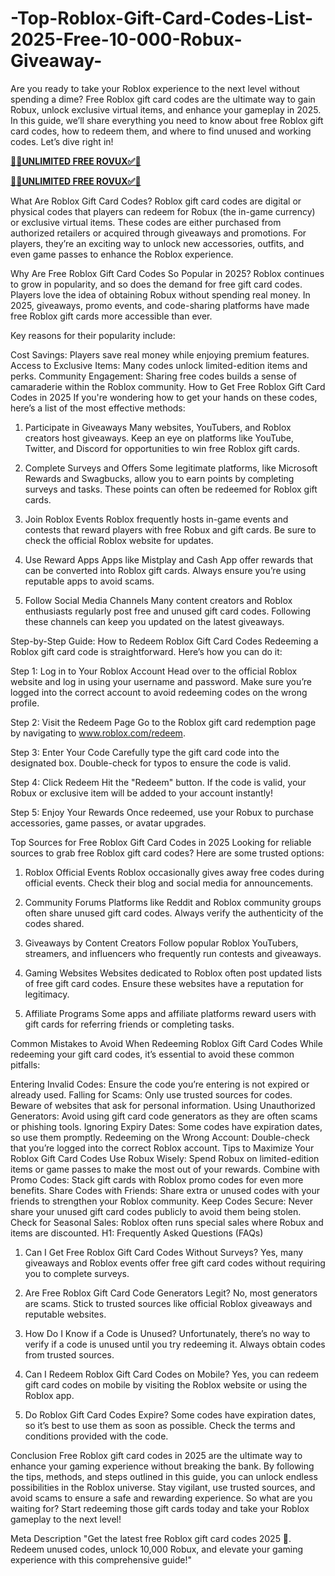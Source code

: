 # -Top-Roblox-Gift-Card-Codes-List-2025-Free-10-000-Robux-Giveaway-

Are you ready to take your Roblox experience to the next level without spending a dime? Free Roblox gift card codes are the ultimate way to gain Robux, unlock exclusive virtual items, and enhance your gameplay in 2025. In this guide, we’ll share everything you need to know about free Roblox gift card codes, how to redeem them, and where to find unused and working codes. Let’s dive right in!


**[🔴✅UNLIMITED FREE ROVUX✅🔴](https://bestoffers1.xyz/free-robux/)**

**[🔴✅UNLIMITED FREE ROVUX✅🔴](https://bestoffers1.xyz/free-robux/)**

What Are Roblox Gift Card Codes?
Roblox gift card codes are digital or physical codes that players can redeem for Robux (the in-game currency) or exclusive virtual items. These codes are either purchased from authorized retailers or acquired through giveaways and promotions. For players, they’re an exciting way to unlock new accessories, outfits, and even game passes to enhance the Roblox experience.

Why Are Free Roblox Gift Card Codes So Popular in 2025?
Roblox continues to grow in popularity, and so does the demand for free gift card codes. Players love the idea of obtaining Robux without spending real money. In 2025, giveaways, promo events, and code-sharing platforms have made free Roblox gift cards more accessible than ever.

Key reasons for their popularity include:

Cost Savings: Players save real money while enjoying premium features.
Access to Exclusive Items: Many codes unlock limited-edition items and perks.
Community Engagement: Sharing free codes builds a sense of camaraderie within the Roblox community.
How to Get Free Roblox Gift Card Codes in 2025
If you're wondering how to get your hands on these codes, here’s a list of the most effective methods:

1. Participate in Giveaways
Many websites, YouTubers, and Roblox creators host giveaways. Keep an eye on platforms like YouTube, Twitter, and Discord for opportunities to win free Roblox gift cards.

2. Complete Surveys and Offers
Some legitimate platforms, like Microsoft Rewards and Swagbucks, allow you to earn points by completing surveys and tasks. These points can often be redeemed for Roblox gift cards.

3. Join Roblox Events
Roblox frequently hosts in-game events and contests that reward players with free Robux and gift cards. Be sure to check the official Roblox website for updates.

4. Use Reward Apps
Apps like Mistplay and Cash App offer rewards that can be converted into Roblox gift cards. Always ensure you’re using reputable apps to avoid scams.

5. Follow Social Media Channels
Many content creators and Roblox enthusiasts regularly post free and unused gift card codes. Following these channels can keep you updated on the latest giveaways.

Step-by-Step Guide: How to Redeem Roblox Gift Card Codes
Redeeming a Roblox gift card code is straightforward. Here’s how you can do it:

Step 1: Log in to Your Roblox Account
Head over to the official Roblox website and log in using your username and password. Make sure you’re logged into the correct account to avoid redeeming codes on the wrong profile.

Step 2: Visit the Redeem Page
Go to the Roblox gift card redemption page by navigating to www.roblox.com/redeem.

Step 3: Enter Your Code
Carefully type the gift card code into the designated box. Double-check for typos to ensure the code is valid.

Step 4: Click Redeem
Hit the "Redeem" button. If the code is valid, your Robux or exclusive item will be added to your account instantly!

Step 5: Enjoy Your Rewards
Once redeemed, use your Robux to purchase accessories, game passes, or avatar upgrades.

Top Sources for Free Roblox Gift Card Codes in 2025
Looking for reliable sources to grab free Roblox gift card codes? Here are some trusted options:

1. Roblox Official Events
Roblox occasionally gives away free codes during official events. Check their blog and social media for announcements.

2. Community Forums
Platforms like Reddit and Roblox community groups often share unused gift card codes. Always verify the authenticity of the codes shared.

3. Giveaways by Content Creators
Follow popular Roblox YouTubers, streamers, and influencers who frequently run contests and giveaways.

4. Gaming Websites
Websites dedicated to Roblox often post updated lists of free gift card codes. Ensure these websites have a reputation for legitimacy.

5. Affiliate Programs
Some apps and affiliate platforms reward users with gift cards for referring friends or completing tasks.

Common Mistakes to Avoid When Redeeming Roblox Gift Card Codes
While redeeming your gift card codes, it’s essential to avoid these common pitfalls:

Entering Invalid Codes: Ensure the code you’re entering is not expired or already used.
Falling for Scams: Only use trusted sources for codes. Beware of websites that ask for personal information.
Using Unauthorized Generators: Avoid using gift card code generators as they are often scams or phishing tools.
Ignoring Expiry Dates: Some codes have expiration dates, so use them promptly.
Redeeming on the Wrong Account: Double-check that you’re logged into the correct Roblox account.
Tips to Maximize Your Roblox Gift Card Codes
Use Robux Wisely: Spend Robux on limited-edition items or game passes to make the most out of your rewards.
Combine with Promo Codes: Stack gift cards with Roblox promo codes for even more benefits.
Share Codes with Friends: Share extra or unused codes with your friends to strengthen your Roblox community.
Keep Codes Secure: Never share your unused gift card codes publicly to avoid them being stolen.
Check for Seasonal Sales: Roblox often runs special sales where Robux and items are discounted.
H1: Frequently Asked Questions (FAQs)
1. Can I Get Free Roblox Gift Card Codes Without Surveys?
Yes, many giveaways and Roblox events offer free gift card codes without requiring you to complete surveys.

2. Are Free Roblox Gift Card Code Generators Legit?
No, most generators are scams. Stick to trusted sources like official Roblox giveaways and reputable websites.

3. How Do I Know if a Code is Unused?
Unfortunately, there’s no way to verify if a code is unused until you try redeeming it. Always obtain codes from trusted sources.

4. Can I Redeem Roblox Gift Card Codes on Mobile?
Yes, you can redeem gift card codes on mobile by visiting the Roblox website or using the Roblox app.

5. Do Roblox Gift Card Codes Expire?
Some codes have expiration dates, so it’s best to use them as soon as possible. Check the terms and conditions provided with the code.

Conclusion
Free Roblox gift card codes in 2025 are the ultimate way to enhance your gaming experience without breaking the bank. By following the tips, methods, and steps outlined in this guide, you can unlock endless possibilities in the Roblox universe. Stay vigilant, use trusted sources, and avoid scams to ensure a safe and rewarding experience. So what are you waiting for? Start redeeming those gift cards today and take your Roblox gameplay to the next level!

Meta Description
"Get the latest free Roblox gift card codes 2025 🎁. Redeem unused codes, unlock 10,000 Robux, and elevate your gaming experience with this comprehensive guide!"






